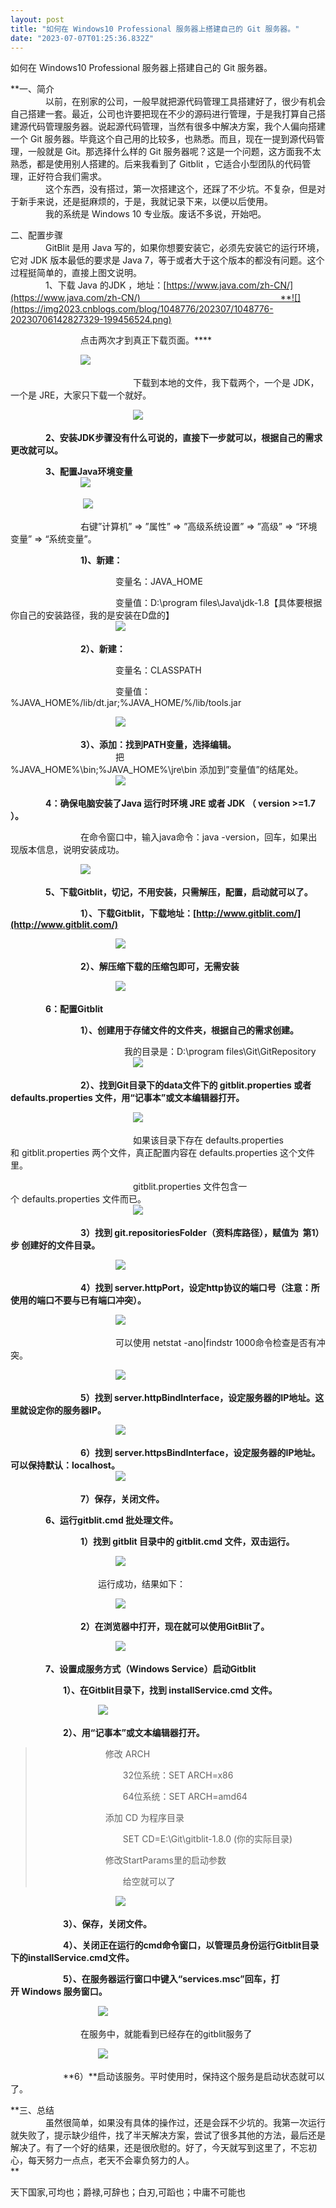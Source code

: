 ```yaml
---
layout: post
title: "如何在 Windows10 Professional 服务器上搭建自己的 Git 服务器。"
date: "2023-07-07T01:25:36.832Z"
---
```

如何在 Windows10 Professional 服务器上搭建自己的 Git 服务器。

**一、简介  
　　　　以前，在别家的公司，一般早就把源代码管理工具搭建好了，很少有机会自己搭建一套。最近，公司也许要把现在不少的源码进行管理，于是我打算自己搭建源代码管理服务器。说起源代码管理，当然有很多中解决方案，我个人偏向搭建一个 Git 服务器。毕竟这个自己用的比较多，也熟悉。而且，现在一提到源代码管理，一般就是 Git。那选择什么样的 Git 服务器呢？这是一个问题，这方面我不太熟悉，都是使用别人搭建的。后来我看到了 Gitblit ，它适合小型团队的代码管理，正好符合我们需求。  
　　　　这个东西，没有搭过，第一次搭建这个，还踩了不少坑。不复杂，但是对于新手来说，还是挺麻烦的，于是，我就记录下来，以便以后使用。  
　　　　我的系统是 Windows 10 专业版。废话不多说，开始吧。  
  
二、配置步骤  
　　　　GitBlit 是用 Java 写的，如果你想要安装它，必须先安装它的运行环境，它对 JDK 版本最低的要求是 Java 7，等于或者大于这个版本的都没有问题。这个过程挺简单的，直接上图文说明。  
　　　　1、下载 Java 的JDK ，地址：[https://www.java.com/zh-CN/](https://www.java.com/zh-CN/)　　　　　　　　　　　　　　　　**![](https://img2023.cnblogs.com/blog/1048776/202307/1048776-20230706142827329-199456524.png)  
  
　　　　　　　　点击两次才到真正下载页面。****

　　　　　　　　![](https://img2023.cnblogs.com/blog/1048776/202307/1048776-20230706142951273-1209098129.png)

　　　　　　　　　　　　　　下载到本地的文件，我下载两个，一个是 JDK，一个是 JRE，大家只下载一个就好。

　　　　　　　　　　　　　　****![](https://img2023.cnblogs.com/blog/1048776/202307/1048776-20230706143256250-1919797077.png)****

　　　　**2、安装JDK步骤没有什么可说的，直接下一步就可以，根据自己的需求更改就可以。**  
  
　　　　**3、配置Java环境变量  
　　　　　　　　![](https://img2023.cnblogs.com/blog/1048776/202307/1048776-20230706143750999-524423200.png)**　　　　　　　　

　　　　　　　　 ![](https://img2023.cnblogs.com/blog/1048776/202307/1048776-20230706144137296-1379691007.png)　　　

  
　　　　　　　　右键”计算机” => ”属性” => ”高级系统设置” => ”高级” => “环境变量” => “系统变量”。

　　　　　　　　**1)、新建：**

　　　　　　　　　　　　变量名：JAVA\_HOME

　　　　　　　　　　　　变量值：D:\\program files\\Java\\jdk-1.8【具体要根据你自己的安装路径，我的是安装在D盘的】  
　　　　　　　　　　　　![](https://img2023.cnblogs.com/blog/1048776/202307/1048776-20230706144312067-653340816.png)

　　　　　　　　**2）、新建：**

　　　　　　　　　　　　变量名：CLASSPATH

　　　　　　　　　　　　变量值：%JAVA\_HOME%/lib/dt.jar;%JAVA\_HOME/%/lib/tools.jar

　　　　　　　　　　　　![](https://img2023.cnblogs.com/blog/1048776/202307/1048776-20230706144325131-697206122.png)

　　　　　　　　**3）、添加：找到PATH变量，选择编辑。**  
　　　　　　　　　　　　把  %JAVA\_HOME%\\bin;%JAVA\_HOME%\\jre\\bin 添加到”变量值”的结尾处。  
　　　　　　　　　　　　![](https://img2023.cnblogs.com/blog/1048776/202307/1048776-20230706144335130-122099012.png)

　　　　**4：确保电脑安装了Java 运行时环境 JRE 或者 JDK （ version >=1.7 ）。**

　　　　　　　　在命令窗口中，输入java命令：java -version，回车，如果出现版本信息，说明安装成功。

　　　　　　　　![](https://img2023.cnblogs.com/blog/1048776/202307/1048776-20230706144458745-1480332647.png)

　　　　**5、下载Gitblit，切记，不用安装，只需解压，配置，启动就可以了。**

　　　　　　　　**1）、下载Gitblit，下载地址：[http://www.gitblit.com/](http://www.gitblit.com/)**

　　　　　　　　　　　　![](https://img2023.cnblogs.com/blog/1048776/202307/1048776-20230706144703207-1756355807.png)

　　　　　　　　**2）、解压缩下载的压缩包即可，无需安装**

　　　　　　　　　　　　![](https://img2023.cnblogs.com/blog/1048776/202307/1048776-20230706144802192-1207377617.png)

　　　　**6：配置Gitblit** 

　　　　　　　　**1）、创建用于存储文件的文件夹，根据自己的需求创建。**

　　　　　　　　　　　　　我的目录是：D:\\program files\\Git\\GitRepository  
　　　　　　　　　　　　　　![](https://img2023.cnblogs.com/blog/1048776/202307/1048776-20230706145018319-1148944872.png)

　　　　　　　　**2）、找到Git目录下的data文件下的 gitblit.properties 或者 defaults.properties 文件，用“记事本”或文本编辑器打开。**

　　　　　　　　　　　　　　![](https://img2023.cnblogs.com/blog/1048776/202307/1048776-20230706145334317-79493743.png)

　　　　　　　　　　　　　　如果该目录下存在 defaults.properties 和 gitblit.properties 两个文件，真正配置内容在 defaults.properties 这个文件里。

　　　　　　　　　　　　　　gitblit.properties 文件包含一个 defaults.properties 文件而已。  
　　　　　　　　　　　　　　![](https://img2023.cnblogs.com/blog/1048776/202307/1048776-20230706145604476-646063023.png)

　　　　　　　　**3）找到 git.repositoriesFolder（资料库路径），赋值为  第1）步 创建好的文件目录。**

　　　　　　　　　　　　![](https://img2023.cnblogs.com/blog/1048776/202307/1048776-20230706145826404-1320733503.png)

　　　　　　　　**4）找到 server.httpPort，设定http协议的端口号（注意：所使用的端口不要与已有端口冲突）。**

　　　　　　　　　　　　![](https://img2023.cnblogs.com/blog/1048776/202307/1048776-20230706150027708-747212664.png)

　　　　　　　　　　　　可以使用 netstat -ano|findstr 1000命令检查是否有冲突。

　　　　　　　　　　　　![](https://img2023.cnblogs.com/blog/1048776/202307/1048776-20230706150239379-505220600.png)

　　　　　　　　**5）找到 server.httpBindInterface，设定服务器的IP地址。这里就设定你的服务器IP。**

　　　　　　　　　　　　![](https://img2023.cnblogs.com/blog/1048776/202307/1048776-20230706150521208-1966646082.png)

　　　　　　　　****6）找到 server.httpsBindInterface，设定服务器的IP地址。可以保持默认：localhost。**  
　　　　　　　　　　　　![](https://img2023.cnblogs.com/blog/1048776/202307/1048776-20230706150707192-1730120498.png)**　　　　　　　　　　　　

　　　　　　　　**7）保存，关闭文件。**

　　　　**6、运行gitblit.cmd 批处理文件。**

　　　　　　　　**1）找到 gitblit 目录中的 gitblit.cmd 文件，双击运行。**

　　　　　　　　　　　　![](https://img2023.cnblogs.com/blog/1048776/202307/1048776-20230706150948813-1244590200.png)

　　　　　　　　　　运行成功，结果如下：

　　　　　　　　　　　　![](https://img2023.cnblogs.com/blog/1048776/202307/1048776-20230706151156031-1583050342.png)

　　　　　　　　**2）在浏览器中打开，现在就可以使用GitBlit了。**

　　　　　　　　　　　　![](https://img2023.cnblogs.com/blog/1048776/202307/1048776-20230706151438832-1751724301.png)

　　　　**7、设置成服务方式（Windows Service）启动Gitblit**

　　　　　　**1）、在Gitblit目录下，找到 installService.cmd 文件。**

　　　　　　　　　　![](https://img2023.cnblogs.com/blog/1048776/202307/1048776-20230706151746152-1142645024.png)

　　　　　　**2）、用“记事本”或文本编辑器打开。**

> 　　　　　　　　修改 ARCH
> 
> 　　　　　　　　　　32位系统：SET ARCH=x86
> 
> 　　　　　　　　　　64位系统：SET ARCH=amd64
> 
> 　　　　　　　　添加 CD 为程序目录
> 
> 　　　　　　　　　　SET CD=E:\\Git\\gitblit-1.8.0 (你的实际目录)
> 
> 　　　　　　　　修改StartParams里的启动参数
> 
> 　　　　　　　　　　给空就可以了

　　　　　　　　　　　　![](https://img2023.cnblogs.com/blog/1048776/202307/1048776-20230706152018374-1693000282.png)

　　　　　　**3）、保存，关闭文件。**

　　　　　　**4）、关闭正在运行的cmd命令窗口，以管理员身份运行Gitblit目录下的installService.cmd文件。**

　　　　　　**5）、在服务器运行窗口中键入“services.msc”回车，打开 Windows 服务窗口。**

　　　　　　　　　　![](https://img2018.cnblogs.com/blog/1545277/201812/1545277-20181225172837580-724237488.png)

　　　　　　　　在服务中，就能看到已经存在的gitblit服务了

　　　　　　　　　　![](https://img2018.cnblogs.com/blog/1545277/201812/1545277-20181225172358979-1228914294.png)

　　　　　　**6）**启动该服务。平时使用时，保持这个服务是启动状态就可以了。

**三、总结  
　　　　虽然很简单，如果没有具体的操作过，还是会踩不少坑的。我第一次运行就失败了，提示缺少组件，找了半天解决方案，尝试了很多其他的方法，最后还是解决了。有了一个好的结果，还是很欣慰的。好了，今天就写到这里了，不忘初心，每天努力一点点，老天不会辜负努力的人。  
**

天下国家,可均也；爵禄,可辞也；白刃,可蹈也；中庸不可能也